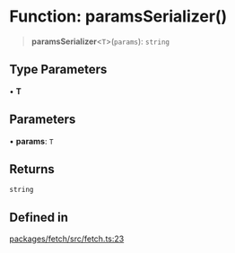 # Function: paramsSerializer()

> **paramsSerializer**\<`T`\>(`params`): `string`

## Type Parameters

• **T**

## Parameters

• **params**: `T`

## Returns

`string`

## Defined in

[packages/fetch/src/fetch.ts:23](https://github.com/mbti-nf-team/frontend-libraries/blob/08b9d43288f72c3d793bb8f598c64f689d769c2e/packages/fetch/src/fetch.ts#L23)
